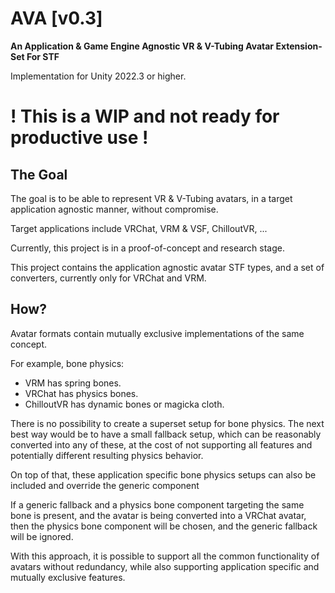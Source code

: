 # AVA [v0.3]
**An Application & Game Engine Agnostic VR & V-Tubing Avatar Extension-Set For STF**

Implementation for Unity 2022.3 or higher.

# **! This is a WIP and not ready for productive use !**

## The Goal
The goal is to be able to represent VR & V-Tubing avatars, in a target application agnostic manner, without compromise.

Target applications include VRChat, VRM & VSF, ChilloutVR, ...

Currently, this project is in a proof-of-concept and research stage.

This project contains the application agnostic avatar STF types, and a set of converters, currently only for VRChat and VRM.

## How?
Avatar formats contain mutually exclusive implementations of the same concept.

For example, bone physics:
* VRM has spring bones.
* VRChat has physics bones.
* ChilloutVR has dynamic bones or magicka cloth.

There is no possibility to create a superset setup for bone physics. The next best way would be to have a small fallback setup, which can be reasonably converted into any of these, at the cost of not supporting all features and potentially different resulting physics behavior.

On top of that, these application specific bone physics setups can also be included and override the generic component

If a generic fallback and a physics bone component targeting the same bone is present, and the avatar is being converted into a VRChat avatar, then the physics bone component will be chosen, and the generic fallback will be ignored.

With this approach, it is possible to support all the common functionality of avatars without redundancy, while also supporting application specific and mutually exclusive features.
